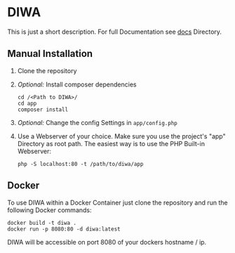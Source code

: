 DIWA
====
This is just a short description. For full Documentation see [docs](docs) Directory.

## Manual Installation

1. Clone the repository

2. *Optional:* Install composer dependencies

       cd /<Path to DIWA>/
       cd app
       composer install

3. *Optional:* Change the config Settings in `app/config.php` 
4. Use a Webserver of your choice. Make sure you use the project's "app" Directory as root path.
   The easiest way is to use the PHP Built-in Webserver:

       php -S localhost:80 -t /path/to/diwa/app

## Docker
To use DIWA within a Docker Container just clone the repository and run the following Docker
commands:

    docker build -t diwa .
    docker run -p 8080:80 -d diwa:latest

DIWA will be accessible on port 8080 of your dockers hostname / ip.